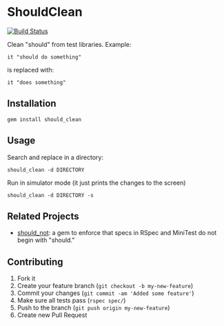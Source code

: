# ShouldClean

[![Build Status](https://travis-ci.org/siyelo/should_clean.png)](https://travis-ci.org/siyelo/should_clean)

Clean "should" from test libraries. Example:

    it "should do something"

is replaced with:

    it "does something"

## Installation

    gem install should_clean

## Usage

Search and replace in a directory:

    should_clean -d DIRECTORY

Run in simulator mode (it just prints the changes to the screen)

    should_clean -d DIRECTORY -s

## Related Projects

* [should_not](https://github.com/should-not/should_not): a gem to enforce that specs in RSpec and MiniTest do not begin with "should."

## Contributing

1. Fork it
2. Create your feature branch (`git checkout -b my-new-feature`)
3. Commit your changes (`git commit -am 'Added some feature'`)
4. Make sure all tests pass (`rspec spec/`)
4. Push to the branch (`git push origin my-new-feature`)
5. Create new Pull Request
